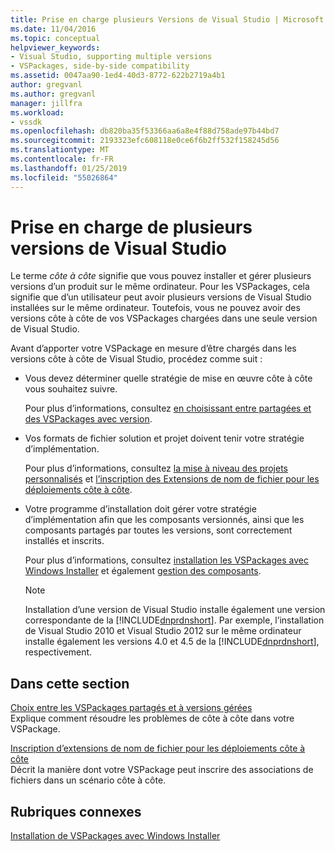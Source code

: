 ```yaml
---
title: Prise en charge plusieurs Versions de Visual Studio | Microsoft Docs
ms.date: 11/04/2016
ms.topic: conceptual
helpviewer_keywords:
- Visual Studio, supporting multiple versions
- VSPackages, side-by-side compatibility
ms.assetid: 0047aa90-1ed4-40d3-8772-622b2719a4b1
author: gregvanl
ms.author: gregvanl
manager: jillfra
ms.workload:
- vssdk
ms.openlocfilehash: db820ba35f53366aa6a8e4f88d758ade97b44bd7
ms.sourcegitcommit: 2193323efc608118e0ce6f6b2ff532f158245d56
ms.translationtype: MT
ms.contentlocale: fr-FR
ms.lasthandoff: 01/25/2019
ms.locfileid: "55026864"
---
```

# <a name="supporting-multiple-versions-of-visual-studio"></a>Prise en charge de plusieurs versions de Visual Studio
Le terme *côte à côte* signifie que vous pouvez installer et gérer plusieurs versions d’un produit sur le même ordinateur. Pour les VSPackages, cela signifie que d’un utilisateur peut avoir plusieurs versions de Visual Studio installées sur le même ordinateur. Toutefois, vous ne pouvez avoir des versions côte à côte de vos VSPackages chargées dans une seule version de Visual Studio.  
  
 Avant d’apporter votre VSPackage en mesure d’être chargés dans les versions côte à côte de Visual Studio, procédez comme suit :  
  
- Vous devez déterminer quelle stratégie de mise en œuvre côte à côte vous souhaitez suivre.  
  
   Pour plus d’informations, consultez [en choisissant entre partagées et des VSPackages avec version](../extensibility/choosing-between-shared-and-versioned-vspackages.md).  
  
- Vos formats de fichier solution et projet doivent tenir votre stratégie d’implémentation.  
  
   Pour plus d’informations, consultez [la mise à niveau des projets personnalisés](../extensibility/internals/upgrading-projects.md#upgrading-custom-projects) et [l’inscription des Extensions de nom de fichier pour les déploiements côte à côte](../extensibility/registering-file-name-extensions-for-side-by-side-deployments.md).  
  
- Votre programme d’installation doit gérer votre stratégie d’implémentation afin que les composants versionnés, ainsi que les composants partagés par toutes les versions, sont correctement installés et inscrits.  
  
   Pour plus d’informations, consultez [installation les VSPackages avec Windows Installer](../extensibility/internals/installing-vspackages-with-windows-installer.md) et également [gestion des composants](../extensibility/internals/component-management.md).  
  
  > [!NOTE]
  >  Installation d’une version de Visual Studio installe également une version correspondante de la [!INCLUDE[dnprdnshort](../code-quality/includes/dnprdnshort_md.md)]. Par exemple, l’installation de Visual Studio 2010 et Visual Studio 2012 sur le même ordinateur installe également les versions 4.0 et 4.5 de la [!INCLUDE[dnprdnshort](../code-quality/includes/dnprdnshort_md.md)], respectivement.  
  
## <a name="in-this-section"></a>Dans cette section  
 [Choix entre les VSPackages partagés et à versions gérées](../extensibility/choosing-between-shared-and-versioned-vspackages.md)  
 Explique comment résoudre les problèmes de côte à côte dans votre VSPackage.  
  
 [Inscription d’extensions de nom de fichier pour les déploiements côte à côte](../extensibility/registering-file-name-extensions-for-side-by-side-deployments.md)  
 Décrit la manière dont votre VSPackage peut inscrire des associations de fichiers dans un scénario côte à côte.  
  
## <a name="related-sections"></a>Rubriques connexes  
 [Installation de VSPackages avec Windows Installer](../extensibility/internals/installing-vspackages-with-windows-installer.md)  
